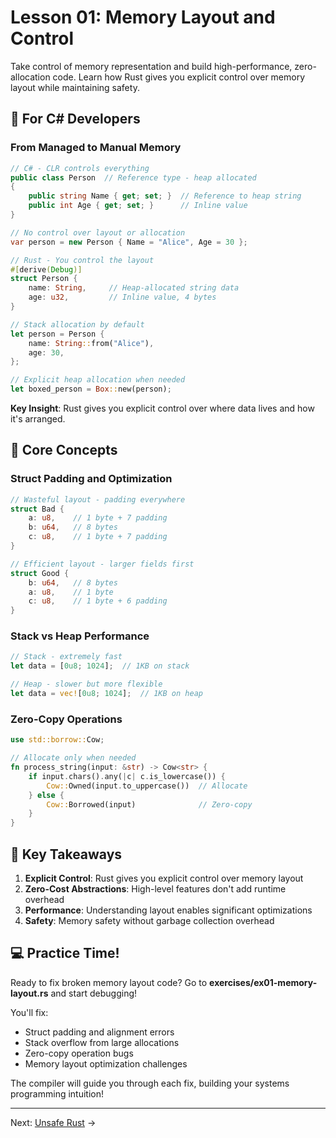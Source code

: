 # Lesson 01: Memory Layout and Control

Take control of memory representation and build high-performance, zero-allocation code. Learn how Rust gives you explicit control over memory layout while maintaining safety.

## 🔄 For C# Developers

### From Managed to Manual Memory
```csharp
// C# - CLR controls everything
public class Person  // Reference type - heap allocated
{
    public string Name { get; set; }  // Reference to heap string
    public int Age { get; set; }      // Inline value
}

// No control over layout or allocation
var person = new Person { Name = "Alice", Age = 30 };
```

```rust
// Rust - You control the layout
#[derive(Debug)]
struct Person {
    name: String,     // Heap-allocated string data
    age: u32,         // Inline value, 4 bytes
}

// Stack allocation by default
let person = Person {
    name: String::from("Alice"),
    age: 30,
};

// Explicit heap allocation when needed
let boxed_person = Box::new(person);
```

**Key Insight**: Rust gives you explicit control over where data lives and how it's arranged.

## 📐 Core Concepts

### Struct Padding and Optimization
```rust
// Wasteful layout - padding everywhere
struct Bad {
    a: u8,    // 1 byte + 7 padding
    b: u64,   // 8 bytes
    c: u8,    // 1 byte + 7 padding  
}

// Efficient layout - larger fields first  
struct Good {
    b: u64,   // 8 bytes
    a: u8,    // 1 byte
    c: u8,    // 1 byte + 6 padding
}
```

### Stack vs Heap Performance
```rust
// Stack - extremely fast
let data = [0u8; 1024];  // 1KB on stack

// Heap - slower but more flexible
let data = vec![0u8; 1024];  // 1KB on heap
```

### Zero-Copy Operations
```rust
use std::borrow::Cow;

// Allocate only when needed
fn process_string(input: &str) -> Cow<str> {
    if input.chars().any(|c| c.is_lowercase()) {
        Cow::Owned(input.to_uppercase())  // Allocate
    } else {
        Cow::Borrowed(input)              // Zero-copy
    }
}
```

## 🎯 Key Takeaways

1. **Explicit Control**: Rust gives you explicit control over memory layout
2. **Zero-Cost Abstractions**: High-level features don't add runtime overhead  
3. **Performance**: Understanding layout enables significant optimizations
4. **Safety**: Memory safety without garbage collection overhead

## 💻 Practice Time!

Ready to fix broken memory layout code? Go to **exercises/ex01-memory-layout.rs** and start debugging!

You'll fix:
- Struct padding and alignment errors
- Stack overflow from large allocations
- Zero-copy operation bugs
- Memory layout optimization challenges

The compiler will guide you through each fix, building your systems programming intuition!

---

Next: [Unsafe Rust](02-unsafe-rust.md) →